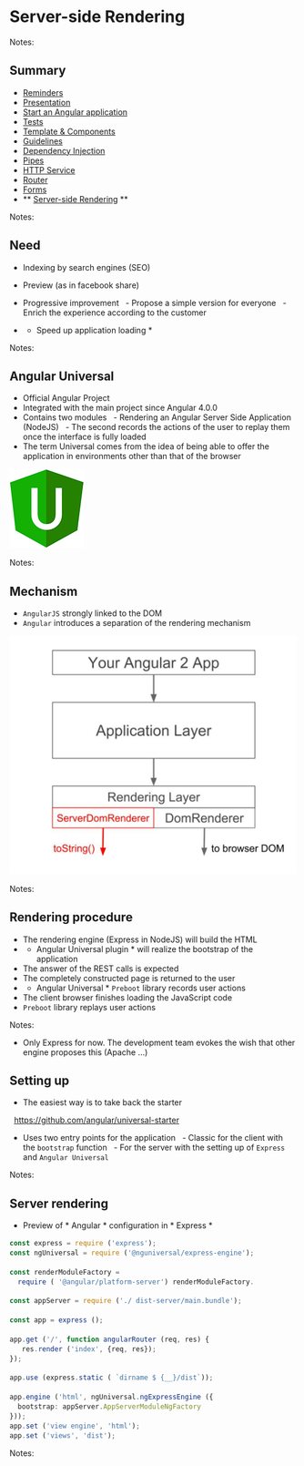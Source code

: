 # Server-side Rendering

<!-- .slide: class="page-title" -->

Notes:



## Summary

<!-- .slide: class="toc" -->

- [Reminders](#/1)
- [Presentation](#/2)
- [Start an Angular application](#/3)
- [Tests](#/4)
- [Template & Components](#/5)
- [Guidelines](#/6)
- [Dependency Injection](#/7)
- [Pipes](#/8)
- [HTTP Service](#/9)
- [Router](#/10)
- [Forms](#/11)
- ** [Server-side Rendering](#/12) **

Notes:



## Need

- Indexing by search engines (SEO)
- Preview (as in facebook share)
- Progressive improvement
  - Propose a simple version for everyone
  - Enrich the experience according to the customer

- * Speed ​​up application loading *

Notes:



## Angular Universal

- Official Angular Project
- Integrated with the main project since Angular 4.0.0
- Contains two modules
  - Rendering an Angular Server Side Application (NodeJS)
  - The second records the actions of the user to replay them once the interface is fully loaded
- The term Universal comes from the idea of ​​being able to offer the application in environments other than that of the browser

![Angular Universal Logo](resources/angular-universal-logo.png "Angular Universal Logo")

Notes:



## Mechanism

- `AngularJS` strongly linked to the DOM
- `Angular` introduces a separation of the rendering mechanism


![Angular Universal Architecture](resources/angular-universal-architecture.png "Angular Universal Architecture")

Notes:



## Rendering procedure

- The rendering engine (Express in NodeJS) will build the HTML
- * Angular Universal plugin * will realize the bootstrap of the application
- The answer of the REST calls is expected
- The completely constructed page is returned to the user
- * Angular Universal * `Preboot` library records user actions
- The client browser finishes loading the JavaScript code
- `Preboot` library replays user actions

Notes:
- Only Express for now. The development team evokes the wish that other engine proposes this (Apache ...)



## Setting up

- The easiest way is to take back the starter

  https://github.com/angular/universal-starter

- Uses two entry points for the application
  - Classic for the client with the `bootstrap` function
  - For the server with the setting up of `Express` and `Angular Universal`

Notes:



## Server rendering

- Preview of * Angular * configuration in * Express *

```Typescript
const express = require ('express');
const ngUniversal = require ('@nguniversal/express-engine');

const renderModuleFactory =
  require ( '@angular/platform-server') renderModuleFactory.

const appServer = require ('./ dist-server/main.bundle');

const app = express ();

app.get ('/', function angularRouter (req, res) {
   res.render ('index', {req, res});
});

app.use (express.static ( `dirname $ {__}/dist`));

app.engine ('html', ngUniversal.ngExpressEngine ({
  bootstrap: appServer.AppServerModuleNgFactory
}));
app.set ('view engine', 'html');
app.set ('views', 'dist');
```

Notes:



<!-- .slide: class="page-questions" -->

